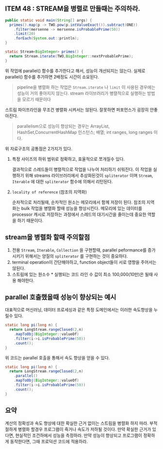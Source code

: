 ## ITEM 48 : STREAM을 병렬로 만들때는 주의하라.

``` java
public static void main(String[] args) {
  primes().map(p -> TWO.pow(p.intValueExact()).subtract(ONE))
    .filter(mersenne -> mersenne.isProbablePrime(50))
    .limit(20)
    .forEach(System.out::println);
}

static Stream<BigInteger> primes() {
  return Stream.iterate(TWO,BigInteger::nextProbablePrime);
}
```

위 작업에 parallel() 함수를 추가한다고 해서, 성능이 개선되지는 않는다. 실제로 parallel() 함수를 추가하면 2배정도 시간이 소요된다.

>pipeline을 병렬화 하는 작업은 ```Stream.iterate``` 나 ```limit``` 이 사용된 경우에는 성능이 거의 좋아지지 않는다. stream 라이브러리가 병렬적으로 실행하는 방법을 모르기 때문이다

스트림 파이프라인을 무조건 병렬화 시켜서는 않된다. 잘못하면 퍼포먼스가 굉장히 안좋아진다.

> parallelism으로 성능이 향상되는 경우는 ArrayList, HashSet,ConcurrentHashMap 인스턴스; 배열; int ranges, long ranges 이다.

위 자료구조의 공통점은 2가지가 있다.

1. 특정 사이즈의 하위 범위로 정확하고, 효울적으로 쪼개질수 있다.

    결과적으로 스레드들이 병렬적으로 작업을 나누어 처리하기 쉬워진다. 이 작업을 실행하기 위해 streams 라이브러리에서 추상화된것이 ```spliterator``` 이며 ```Stream```, ```Iterable``` 에 대한 ```spliterator``` 함수에 의해서 리턴된다.

2. ```locality of reference``` (참조의 지역화)

   순차적으로 처리될때, 순차적인 원소는 메모리에서 함께 저장이 된다. 참조의 지역화는 bulk 작업을 병렬화 할때 성능을 향상시킨다. 메모리에 있는 데이터를 processor 캐시로 저장하는 과정에서 스레드의 대기시간을 줄이는데 중요한 역할을 하기 때문이다.

## stream을 병렬화 할때 주의할점

1. 전용 ```Stream```, ```Iterable```, ```Collection``` 을 구현할때, parallel peformance를 증가시키기 위해서는 양질의 ```spliterator``` 를 구현하는 것이 중요하다.
2. terminal operation이 간단해야하고, function object들이 서로 영향을 주어서는 않된다.
3. 스트림에 있는 원소수 * 실행되는 코드 라인 수 값이 최소 100,000(10만)은 될때 사용 해야한다.

## parallel 호출했을때 성능이 향상되는 예시

대표적으로 머신러닝, 데이터 프로세싱과 같은 특정 도메인에서는 이러한 속도향상을 누릴수 있다.

``` java
static long pi(long n) {
  return LongStream.rangeClosed(2,n)
    .mapToObj(BigInteger::valueOf)
    .filter(i->i.isProbablePrime(50))
    .count();
}
```

위 코드는 parallel 호출을 통해서 속도 향상을 얻을 수 있다.

``` java
static long pi(long n) {
  return LongStream.rangeClosed(2,n)
    .parallel()
    .mapToObj(BigInteger::valueOf)
    .filter(i->i.isProbablePrime(50))
    .count();
}
```

## 요약

계산의 정확성과 속도 향상에 대한 확실한 근거 없이는 스트림을 병렬화 하지 마라. 부적절하게 병렬화 할경우 프로그램이 죽거나 속도가 저하될 것이다. 만약 확실한 근거가 있다면, 현실적인 조건하에서 성능을 측정하라. 만약 성능이 향상되고 프로그램이 정확하게 동작한다면, 그때 프로덕션 코드에 적용하라.